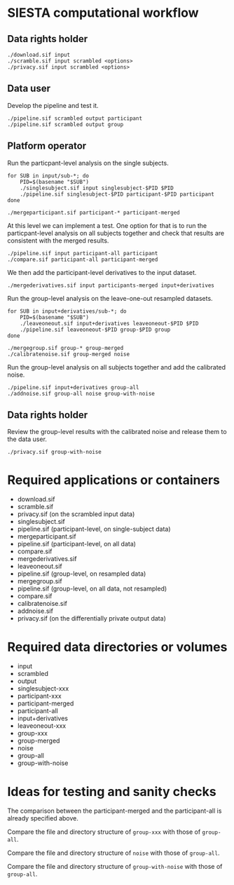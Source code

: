 # SIESTA computational workflow

## Data rights holder

    ./download.sif input
    ./scramble.sif input scrambled <options>
    ./privacy.sif input scrambled <options>

## Data user

Develop the pipeline and test it.
     
    ./pipeline.sif scrambled output participant
    ./pipeline.sif scrambled output group
    
## Platform operator

Run the particpant-level analysis on the single subjects.

    for SUB in input/sub-*; do
        PID=$(basename "$SUB")
        ./singlesubject.sif input singlesubject-$PID $PID
        ./pipeline.sif singlesubject-$PID participant-$PID participant
    done

    ./mergeparticipant.sif participant-* participant-merged

At this level we can implement a test. One option for that is to run the
particpant-level analysis on all subjects together and check that results 
are consistent with the merged results.

    ./pipeline.sif input participant-all participant
    ./compare.sif participant-all participant-merged

We then add the participant-level derivatives to the input dataset. 

    ./mergederivatives.sif input participants-merged input+derivatives

Run the group-level analysis on the leave-one-out resampled datasets.

    for SUB in input+derivatives/sub-*; do
        PID=$(basename "$SUB")
        ./leaveoneout.sif input+derivatives leaveoneout-$PID $PID
        ./pipeline.sif leaveoneout-$PID group-$PID group
    done

    ./mergegroup.sif group-* group-merged
    ./calibratenoise.sif group-merged noise

Run the group-level analysis on all subjects together and add the calibrated noise.

    ./pipeline.sif input+derivatives group-all 
    ./addnoise.sif group-all noise group-with-noise

## Data rights holder

Review the group-level results with the calibrated noise and release them to the data user.

    ./privacy.sif group-with-noise

# Required applications or containers

- download.sif 
- scramble.sif
- privacy.sif (on the scrambled input data)
- singlesubject.sif
- pipeline.sif (participant-level, on single-subject data)
- mergeparticipant.sif
- pipeline.sif (participant-level, on all data)
- compare.sif
- mergederivatives.sif
- leaveoneout.sif
- pipeline.sif (group-level, on resampled data)
- mergegroup.sif
- pipeline.sif (group-level, on all data, not resampled)
- compare.sif
- calibratenoise.sif
- addnoise.sif
- privacy.sif (on the differentially private output data)

# Required data directories or volumes

- input
- scrambled
- output
- singlesubject-xxx
- participant-xxx
- participant-merged
- participant-all
- input+derivatives
- leaveoneout-xxx
- group-xxx
- group-merged
- noise
- group-all
- group-with-noise

# Ideas for testing and sanity checks

The comparison between the participant-merged and the participant-all is already specified above.

Compare the file and directory structure of `group-xxx` with those of `group-all`.

Compare the file and directory structure of `noise` with those of `group-all`.

Compare the file and directory structure of `group-with-noise` with those of `group-all`.
